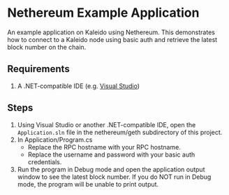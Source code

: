 # Nethereum Example Application
An example application on Kaleido using Nethereum. This demonstrates how to connect to a Kaleido node using basic auth and retrieve the latest block number on the chain.

## Requirements

1. A .NET-compatible IDE (e.g. [Visual Studio](https://visualstudio.microsoft.com/downloads/))

## Steps
1. Using Visual Studio or another .NET-compatible IDE, open the `Application.sln` file in the nethereum/geth subdirectory of this project.
1. In Application/Program.cs
   + Replace the RPC hostname with your RPC hostname.
   + Replace the username and password with your basic auth credentials.
2. Run the program in Debug mode and open the application output window to see the latest block number.  If you do NOT run in Debug mode, the program will be unable to print output.  
